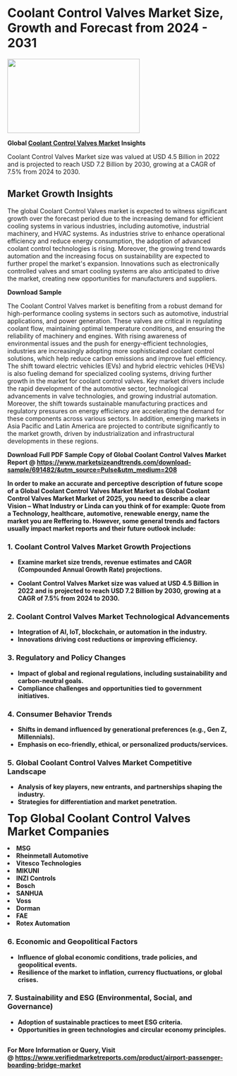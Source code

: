 <H1>Coolant Control Valves Market Size, Growth and Forecast from 2024 - 2031</H1><img class="aligncenter size-medium wp-image-584254" src="https://thirdeyenews.in/wp-content/uploads/2024/09/Global-Market-Research-300x168.jpeg" alt="" width="300" height="168" /><p><strong>Global&nbsp;<a href="https://www.marketsizeandtrends.com/download-sample/691482/&amp;utm_source=Pulse&amp;utm_medium=208">Coolant Control Valves Market</a> Insights</strong></p><p>Coolant Control Valves Market size was valued at USD 4.5 Billion in 2022 and is projected to reach USD 7.2 Billion by 2030, growing at a CAGR of 7.5% from 2024 to 2030.</p><p><h2>Market Growth Insights</h2> <p>The global Coolant Control Valves market is expected to witness significant growth over the forecast period due to the increasing demand for efficient cooling systems in various industries, including automotive, industrial machinery, and HVAC systems. As industries strive to enhance operational efficiency and reduce energy consumption, the adoption of advanced coolant control technologies is rising. Moreover, the growing trend towards automation and the increasing focus on sustainability are expected to further propel the market's expansion. Innovations such as electronically controlled valves and smart cooling systems are also anticipated to drive the market, creating new opportunities for manufacturers and suppliers.</p> <p><strong>Download Sample</strong></p> <p>The Coolant Control Valves market is benefiting from a robust demand for high-performance cooling systems in sectors such as automotive, industrial applications, and power generation. These valves are critical in regulating coolant flow, maintaining optimal temperature conditions, and ensuring the reliability of machinery and engines. With rising awareness of environmental issues and the push for energy-efficient technologies, industries are increasingly adopting more sophisticated coolant control solutions, which help reduce carbon emissions and improve fuel efficiency. The shift toward electric vehicles (EVs) and hybrid electric vehicles (HEVs) is also fueling demand for specialized cooling systems, driving further growth in the market for coolant control valves. Key market drivers include the rapid development of the automotive sector, technological advancements in valve technologies, and growing industrial automation. Moreover, the shift towards sustainable manufacturing practices and regulatory pressures on energy efficiency are accelerating the demand for these components across various sectors. In addition, emerging markets in Asia Pacific and Latin America are projected to contribute significantly to the market growth, driven by industrialization and infrastructural developments in these regions.</p> <p><strong></p><p><span class=""><strong>Download Full PDF Sample Copy of Global Coolant Control Valves Market Report</strong> @ <a href="https://www.marketsizeandtrends.com/download-sample/691482/&amp;utm_source=Pulse&amp;utm_medium=208" target="_blank">https://www.marketsizeandtrends.com/download-sample/691482/&amp;utm_source=Pulse&amp;utm_medium=208</a></span></p><p>In order to make an accurate and perceptive description of future scope of a Global&nbsp;Coolant Control Valves Market Market as Global&nbsp;Coolant Control Valves Market Market of 2025, you need to describe a clear Vision &ndash; What Industry or Linda can you think of for example: Quote from a Technology, healthcare, automotive, renewable energy, name the market you are Reffering to. However, some general trends and factors usually impact market reports and their future outlook include:</p><h3>1.&nbsp;<strong>Coolant Control Valves Market Growth Projections</strong></h3><ul><li>Examine market size trends, revenue estimates and CAGR (Compounded Annual Growth Rate) projections.</li><li><p>Coolant Control Valves Market size was valued at USD 4.5 Billion in 2022 and is projected to reach USD 7.2 Billion by 2030, growing at a CAGR of 7.5% from 2024 to 2030.</p></li></ul><h3>2.&nbsp;<strong>Coolant Control Valves Market Technological Advancements</strong></h3><ul><li>Integration of AI, IoT, blockchain, or automation in the industry.</li><li>Innovations driving cost reductions or improving efficiency.</li></ul><h3>3.&nbsp;<strong>Regulatory and Policy Changes</strong></h3><ul><li>Impact of global and regional regulations, including sustainability and carbon-neutral goals.</li><li>Compliance challenges and opportunities tied to government initiatives.</li></ul><h3>4.&nbsp;<strong>Consumer Behavior Trends</strong></h3><ul><li>Shifts in demand influenced by generational preferences (e.g., Gen Z, Millennials).</li><li>Emphasis on eco-friendly, ethical, or personalized products/services.</li></ul><h3>5.&nbsp;<strong>Global Coolant Control Valves Market Competitive Landscape</strong></h3><ul><li>Analysis of key players, new entrants, and partnerships shaping the industry.</li><li>Strategies for differentiation and market penetration.</li></ul><p data-pm-slice="1 1 []"><span style="color: inherit; font-family: inherit; font-size: 25px;">Top Global Coolant Control Valves Market Companies</span></p><div class="" data-test-id=""><p><li>MSG</li><li> Rheinmetall Automotive</li><li> Vitesco Technologies</li><li> MIKUNI</li><li> INZI Controls</li><li> Bosch</li><li> SANHUA</li><li> Voss</li><li> Dorman</li><li> FAE</li><li> Rotex Automation</li></p></div><h3>6.&nbsp;<strong>Economic and Geopolitical Factors</strong></h3><ul><li>Influence of global economic conditions, trade policies, and geopolitical events.</li><li>Resilience of the market to inflation, currency fluctuations, or global crises.</li></ul><h3>7.&nbsp;<strong>Sustainability and ESG (Environmental, Social, and Governance)</strong></h3><ul><li>Adoption of sustainable practices to meet ESG criteria.</li><li>Opportunities in green technologies and circular economy principles.</li></ul><h2><strong style="font-size: 14px;">For More Information or Query, Visit @&nbsp;</strong><a style="background-color: #ffffff; font-size: 14px;" href="https://www.marketsizeandtrends.com/report/coolant-control-valves-market/" target="_blank">https://www.verifiedmarketreports.com/product/airport-passenger-boarding-bridge-market</a></h2>
